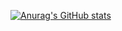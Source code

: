 [![Anurag's GitHub stats](https://github-readme-stats.vercel.app/api?username=srpeterr)](https://github.com/anuraghazra/github-readme-stats)

